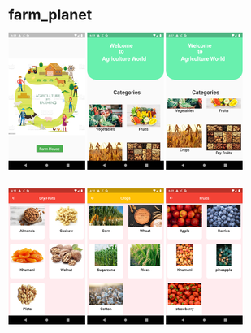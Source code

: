 # farm_planet

<div class="row">
  <div class ="column" style: "float=left">
    <img src="screenshots/Screenshot_1606393985.png" width=30% height=30%>
    <img src="screenshots/Screenshot_1606393991.png" width=30% height=30%>
    <img src="screenshots/Screenshot_1606430231.png" width=30% height=30%>
    </div>
    </div>
    <br>
    <br>
    <div class="row">
  <div class ="column" style: "float=left">
    <img src="screenshots/Screenshot_1606430445.png" width=30% height=30%>
    <img src="screenshots/Screenshot_1606430434.png" width=30% height=30%>
    <img src="screenshots/Screenshot_1606394034.png" width=30% height=30%>
    </div>
    </div>
